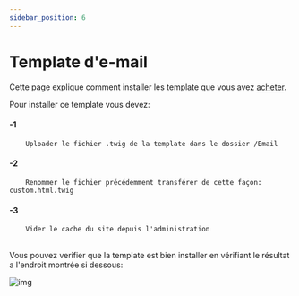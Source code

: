 ```yaml
---
sidebar_position: 6
---
```


# Template d'e-mail

Cette page explique comment installer les template que vous avez [acheter](#).

Pour installer ce template vous devez:


#### -1
```
    Uploader le fichier .twig de la template dans le dossier /Email
```


#### -2
```
    Renommer le fichier précédemment transférer de cette façon:  custom.html.twig
```


#### -3
```
    Vider le cache du site depuis l'administration
```


<br/>
Vous pouvez verifier que la template est bien installer en vérifiant le résultat a l'endroit montrée si dessous:


![img](https://cdn.discordapp.com/attachments/939840146507989003/967115696423206942/unknown.png)
